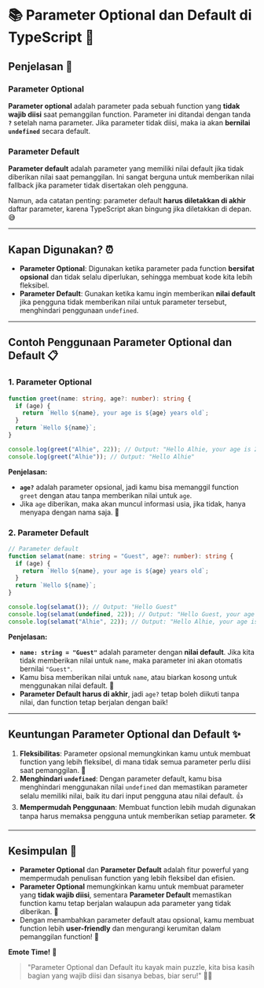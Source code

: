 # 📚 **Parameter Optional dan Default di TypeScript** 🎉

## **Penjelasan** 🤔

### **Parameter Optional**

**Parameter optional** adalah parameter pada sebuah function yang **tidak wajib diisi** saat pemanggilan function. Parameter ini ditandai dengan tanda **`?`** setelah nama parameter. Jika parameter tidak diisi, maka ia akan **bernilai `undefined`** secara default.

### **Parameter Default**

**Parameter default** adalah parameter yang memiliki nilai default jika tidak diberikan nilai saat pemanggilan. Ini sangat berguna untuk memberikan nilai fallback jika parameter tidak disertakan oleh pengguna.

Namun, ada catatan penting: parameter default **harus diletakkan di akhir** daftar parameter, karena TypeScript akan bingung jika diletakkan di depan. 😅

---

## **Kapan Digunakan?** ⏰

- **Parameter Optional**: Digunakan ketika parameter pada function **bersifat opsional** dan tidak selalu diperlukan, sehingga membuat kode kita lebih fleksibel.
- **Parameter Default**: Gunakan ketika kamu ingin memberikan **nilai default** jika pengguna tidak memberikan nilai untuk parameter tersebut, menghindari penggunaan `undefined`.

---

## **Contoh Penggunaan Parameter Optional dan Default** 📋

### 1. **Parameter Optional**

```typescript
function greet(name: string, age?: number): string {
  if (age) {
    return `Hello ${name}, your age is ${age} years old`;
  }
  return `Hello ${name}`;
}

console.log(greet("Alhie", 22)); // Output: "Hello Alhie, your age is 22 years old"
console.log(greet("Alhie")); // Output: "Hello Alhie"
```

**Penjelasan:**

- **`age?`** adalah parameter opsional, jadi kamu bisa memanggil function `greet` dengan atau tanpa memberikan nilai untuk `age`.
- Jika `age` diberikan, maka akan muncul informasi usia, jika tidak, hanya menyapa dengan nama saja. 🌟

### 2. **Parameter Default**

```typescript
// Parameter default
function selamat(name: string = "Guest", age?: number): string {
  if (age) {
    return `Hello ${name}, your age is ${age} years old`;
  }
  return `Hello ${name}`;
}

console.log(selamat()); // Output: "Hello Guest"
console.log(selamat(undefined, 22)); // Output: "Hello Guest, your age is 22 years old"
console.log(selamat("Alhie", 22)); // Output: "Hello Alhie, your age is 22 years old"
```

**Penjelasan:**

- **`name: string = "Guest"`** adalah parameter dengan **nilai default**. Jika kita tidak memberikan nilai untuk `name`, maka parameter ini akan otomatis bernilai `"Guest"`.
- Kamu bisa memberikan nilai untuk `name`, atau biarkan kosong untuk menggunakan nilai default. 🌟
- **Parameter Default harus di akhir**, jadi `age?` tetap boleh diikuti tanpa nilai, dan function tetap berjalan dengan baik!

---

## **Keuntungan Parameter Optional dan Default** ✨

1. **Fleksibilitas**: Parameter opsional memungkinkan kamu untuk membuat function yang lebih fleksibel, di mana tidak semua parameter perlu diisi saat pemanggilan. 🌈
2. **Menghindari `undefined`**: Dengan parameter default, kamu bisa menghindari menggunakan nilai `undefined` dan memastikan parameter selalu memiliki nilai, baik itu dari input pengguna atau nilai default. 👍
3. **Mempermudah Penggunaan**: Membuat function lebih mudah digunakan tanpa harus memaksa pengguna untuk memberikan setiap parameter. 🛠️

---

## **Kesimpulan** 🏁

- **Parameter Optional** dan **Parameter Default** adalah fitur powerful yang mempermudah penulisan function yang lebih fleksibel dan efisien.
- **Parameter Optional** memungkinkan kamu untuk membuat parameter yang **tidak wajib diisi**, sementara **Parameter Default** memastikan function kamu tetap berjalan walaupun ada parameter yang tidak diberikan. 🚀
- Dengan menambahkan parameter default atau opsional, kamu membuat function lebih **user-friendly** dan mengurangi kerumitan dalam pemanggilan function! 🎯

**Emote Time!** 🌟

> "Parameter Optional dan Default itu kayak main puzzle, kita bisa kasih bagian yang wajib diisi dan sisanya bebas, biar seru!" 🧩🎉
